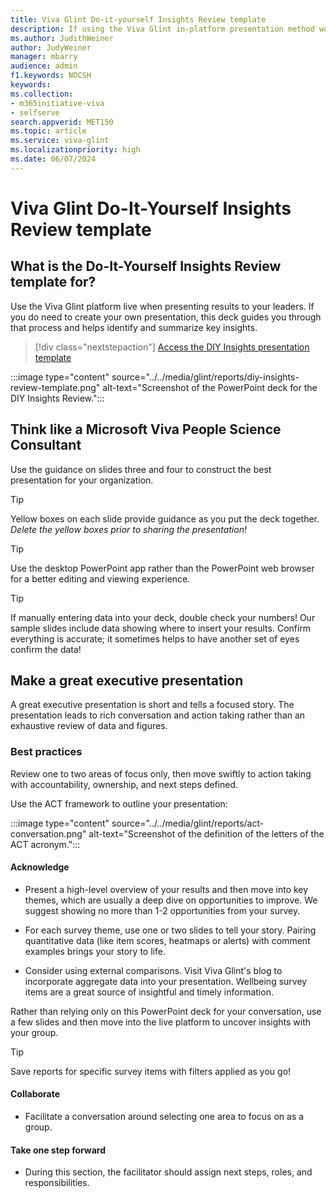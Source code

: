```yaml
---
title: Viva Glint Do-it-yourself Insights Review template
description: If using the Viva Glint in-platform presentation method won't work for a specific situation and you need to create a presentation, use this DIY deck template to identify and summarize key insights. 
ms.author: JudithWeiner
author: JudyWeiner
manager: mbarry
audience: admin
f1.keywords: NOCSH
keywords: 
ms.collection:  
- m365initiative-viva
- selfserve 
search.appverid: MET150 
ms.topic: article
ms.service: viva-glint
ms.localizationpriority: high
ms.date: 06/07/2024
---
```


# Viva Glint Do-It-Yourself Insights Review template

## What is the Do-It-Yourself Insights Review template for?

Use the Viva Glint platform live when presenting results to your leaders. If you do need to create your own presentation, this deck guides you through that process and helps identify and summarize key insights. 

> [!div class="nextstepaction"]
> [Access the DIY Insights presentation template](https://www.microsoft.com/en-us/download/details.aspx?id=105888)

:::image type="content" source="../../media/glint/reports/diy-insights-review-template.png" alt-text="Screenshot of the PowerPoint deck for the DIY Insights Review.":::

## Think like a Microsoft Viva People Science Consultant

Use the guidance on slides three and four to construct the best presentation for your organization.

> [!TIP]
> Yellow boxes on each slide provide guidance as you put the deck together. *Delete the yellow boxes prior to sharing the presentation!*

> [!TIP]
> Use the desktop PowerPoint app rather than the PowerPoint web browser for a better editing and viewing experience.

> [!TIP]
> If manually entering data into your deck, double check your numbers! Our sample slides include data showing where to insert your results. Confirm everything is accurate; it sometimes helps to have another set of eyes confirm the data! 

## Make a great executive presentation

A great executive presentation is short and tells a focused story. The presentation leads to rich conversation and action taking rather than an exhaustive review of data and figures. 

### Best practices

Review one to two areas of focus only, then move swiftly to action taking with accountability, ownership, and next steps defined.

Use the ACT framework to outline your presentation:

:::image type="content" source="../../media/glint/reports/act-conversation.png" alt-text="Screenshot of the definition of the letters of the ACT acronym.":::

#### Acknowledge

- Present a high-level overview of your results and then move into key themes, which are usually a deep dive on opportunities to improve. We suggest showing no more than 1-2 opportunities from your survey. 

- For each survey theme, use one or two slides to tell your story. Pairing quantitative data (like item scores, heatmaps or alerts) with comment examples brings your story to life. 

- Consider using external comparisons. Visit Viva Glint's blog to incorporate aggregate data into your presentation. Wellbeing survey items are a great source of insightful and timely information. 

Rather than relying only on this PowerPoint deck for your conversation, use a few slides and then move into the live platform to uncover insights with your group.

> [!TIP]
> Save reports for specific survey items with filters applied as you go! 

#### Collaborate

- Facilitate a conversation around selecting one area to focus on as a group.

#### Take one step forward

- During this section, the facilitator should assign next steps, roles, and responsibilities. 

